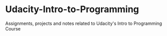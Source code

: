 # Udacity-Intro-to-Programming
Assignments, projects and notes related to Udacity's Intro to Programming Course
